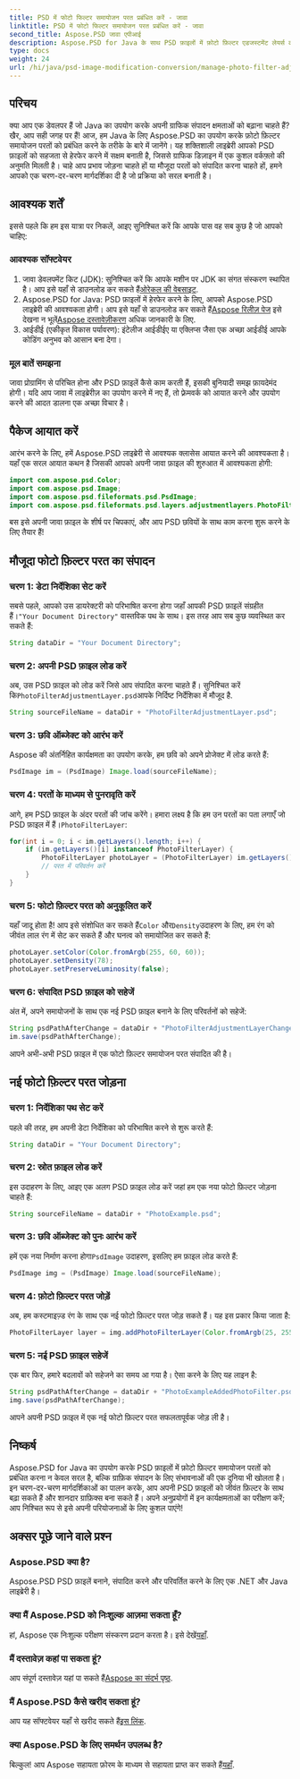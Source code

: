 ```yaml
---
title: PSD में फोटो फिल्टर समायोजन परत प्रबंधित करें - जावा
linktitle: PSD में फोटो फिल्टर समायोजन परत प्रबंधित करें - जावा
second_title: Aspose.PSD जावा एपीआई
description: Aspose.PSD for Java के साथ PSD फ़ाइलों में फ़ोटो फ़िल्टर एडजस्टमेंट लेयर्स को प्रबंधित करना सीखें। आसानी से संपादन और फ़िल्टर जोड़ने के लिए इस गाइड का पालन करें।
type: docs
weight: 24
url: /hi/java/psd-image-modification-conversion/manage-photo-filter-adjustment-layer-psd/
---
```

## परिचय
क्या आप एक डेवलपर हैं जो Java का उपयोग करके अपनी ग्राफिक संपादन क्षमताओं को बढ़ाना चाहते हैं? खैर, आप सही जगह पर हैं! आज, हम Java के लिए Aspose.PSD का उपयोग करके फ़ोटो फ़िल्टर समायोजन परतों को प्रबंधित करने के तरीके के बारे में जानेंगे। यह शक्तिशाली लाइब्रेरी आपको PSD फ़ाइलों को सहजता से हेरफेर करने में सक्षम बनाती है, जिससे ग्राफिक डिज़ाइन में एक कुशल वर्कफ़्लो की अनुमति मिलती है। चाहे आप प्रभाव जोड़ना चाहते हों या मौजूदा परतों को संपादित करना चाहते हों, हमने आपको एक चरण-दर-चरण मार्गदर्शिका दी है जो प्रक्रिया को सरल बनाती है।
## आवश्यक शर्तें
इससे पहले कि हम इस यात्रा पर निकलें, आइए सुनिश्चित करें कि आपके पास वह सब कुछ है जो आपको चाहिए:
### आवश्यक सॉफ्टवेयर
1.  जावा डेवलपमेंट किट (JDK): सुनिश्चित करें कि आपके मशीन पर JDK का संगत संस्करण स्थापित है। आप इसे यहाँ से डाउनलोड कर सकते हैं[ओरेकल की वेबसाइट](https://www.oracle.com/java/technologies/javase-jdk11-downloads.html).
2.  Aspose.PSD for Java: PSD फ़ाइलों में हेरफेर करने के लिए, आपको Aspose.PSD लाइब्रेरी की आवश्यकता होगी। आप इसे यहाँ से डाउनलोड कर सकते हैं[Aspose रिलीज़ पेज](https://releases.aspose.com/psd/java/) इसे देखना न भूलें[Aspose दस्तावेज़ीकरण](https://reference.aspose.com/psd/java/) अधिक जानकारी के लिए.
3. आईडीई (एकीकृत विकास पर्यावरण): इंटेलीज आईडीईए या एक्लिप्स जैसा एक अच्छा आईडीई आपके कोडिंग अनुभव को आसान बना देगा।
### मूल बातें समझना
जावा प्रोग्रामिंग से परिचित होना और PSD फ़ाइलें कैसे काम करती हैं, इसकी बुनियादी समझ फ़ायदेमंद होगी। यदि आप जावा में लाइब्रेरीज़ का उपयोग करने में नए हैं, तो फ़्रेमवर्क को आयात करने और उपयोग करने की आदत डालना एक अच्छा विचार है।
## पैकेज आयात करें
आरंभ करने के लिए, हमें Aspose.PSD लाइब्रेरी से आवश्यक क्लासेस आयात करने की आवश्यकता है। यहाँ एक सरल आयात कथन है जिसकी आपको अपनी जावा फ़ाइल की शुरुआत में आवश्यकता होगी:
```java
import com.aspose.psd.Color;
import com.aspose.psd.Image;
import com.aspose.psd.fileformats.psd.PsdImage;
import com.aspose.psd.fileformats.psd.layers.adjustmentlayers.PhotoFilterLayer;
```
बस इसे अपनी जावा फ़ाइल के शीर्ष पर चिपकाएं, और आप PSD छवियों के साथ काम करना शुरू करने के लिए तैयार हैं!
## मौजूदा फोटो फ़िल्टर परत का संपादन
### चरण 1: डेटा निर्देशिका सेट करें
 सबसे पहले, आपको उस डायरेक्टरी को परिभाषित करना होगा जहाँ आपकी PSD फ़ाइलें संग्रहीत हैं।`"Your Document Directory"` वास्तविक पथ के साथ। इस तरह आप सब कुछ व्यवस्थित कर सकते हैं:
```java
String dataDir = "Your Document Directory";
```
### चरण 2: अपनी PSD फ़ाइल लोड करें
 अब, उस PSD फ़ाइल को लोड करें जिसे आप संपादित करना चाहते हैं। सुनिश्चित करें कि`PhotoFilterAdjustmentLayer.psd`आपके निर्दिष्ट निर्देशिका में मौजूद है.
```java
String sourceFileName = dataDir + "PhotoFilterAdjustmentLayer.psd";
```
### चरण 3: छवि ऑब्जेक्ट को आरंभ करें
Aspose की अंतर्निहित कार्यक्षमता का उपयोग करके, हम छवि को अपने प्रोजेक्ट में लोड करते हैं:
```java
PsdImage im = (PsdImage) Image.load(sourceFileName);
```
### चरण 4: परतों के माध्यम से पुनरावृति करें
 आगे, हम PSD फ़ाइल के अंदर परतों की जांच करेंगे। हमारा लक्ष्य है कि हम उन परतों का पता लगाएँ जो PSD फ़ाइल में हैं।`PhotoFilterLayer`:
```java
for(int i = 0; i < im.getLayers().length; i++) {
    if (im.getLayers()[i] instanceof PhotoFilterLayer) {
        PhotoFilterLayer photoLayer = (PhotoFilterLayer) im.getLayers()[i];
        // परत में परिवर्तन करें
    }
}
```
### चरण 5: फोटो फ़िल्टर परत को अनुकूलित करें
 यहाँ जादू होता है! आप इसे संशोधित कर सकते हैं`Color` और`Density`उदाहरण के लिए, हम रंग को जीवंत लाल रंग में सेट कर सकते हैं और घनत्व को समायोजित कर सकते हैं:
```java
photoLayer.setColor(Color.fromArgb(255, 60, 60));
photoLayer.setDensity(78);
photoLayer.setPreserveLuminosity(false);
```
### चरण 6: संपादित PSD फ़ाइल को सहेजें
अंत में, अपने समायोजनों के साथ एक नई PSD फ़ाइल बनाने के लिए परिवर्तनों को सहेजें:
```java
String psdPathAfterChange = dataDir + "PhotoFilterAdjustmentLayerChanged.psd";
im.save(psdPathAfterChange);
```
आपने अभी-अभी PSD फ़ाइल में एक फोटो फ़िल्टर समायोजन परत संपादित की है।
## नई फोटो फ़िल्टर परत जोड़ना
### चरण 1: निर्देशिका पथ सेट करें
पहले की तरह, हम अपनी डेटा निर्देशिका को परिभाषित करने से शुरू करते हैं:
```java
String dataDir = "Your Document Directory";
```
### चरण 2: स्रोत फ़ाइल लोड करें
इस उदाहरण के लिए, आइए एक अलग PSD फ़ाइल लोड करें जहां हम एक नया फोटो फ़िल्टर जोड़ना चाहते हैं:
```java
String sourceFileName = dataDir + "PhotoExample.psd";
```
### चरण 3: छवि ऑब्जेक्ट को पुनः आरंभ करें
 हमें एक नया निर्माण करना होगा`PsdImage` उदाहरण, इसलिए हम फ़ाइल लोड करते हैं:
```java
PsdImage img = (PsdImage) Image.load(sourceFileName);
```
### चरण 4: फ़ोटो फ़िल्टर परत जोड़ें
अब, हम कस्टमाइज़्ड रंग के साथ एक नई फोटो फ़िल्टर परत जोड़ सकते हैं। यह इस प्रकार किया जाता है:
```java
PhotoFilterLayer layer = img.addPhotoFilterLayer(Color.fromArgb(25, 255, 35));
```
### चरण 5: नई PSD फ़ाइल सहेजें
एक बार फिर, हमारे बदलावों को सहेजने का समय आ गया है। ऐसा करने के लिए यह लाइन है:
```java
String psdPathAfterChange = dataDir + "PhotoExampleAddedPhotoFilter.psd";
img.save(psdPathAfterChange);
```
आपने अपनी PSD फ़ाइल में एक नई फोटो फ़िल्टर परत सफलतापूर्वक जोड़ ली है।
## निष्कर्ष
Aspose.PSD for Java का उपयोग करके PSD फ़ाइलों में फ़ोटो फ़िल्टर समायोजन परतों को प्रबंधित करना न केवल सरल है, बल्कि ग्राफ़िक संपादन के लिए संभावनाओं की एक दुनिया भी खोलता है। इन चरण-दर-चरण मार्गदर्शिकाओं का पालन करके, आप अपनी PSD फ़ाइलों को जीवंत फ़िल्टर के साथ बढ़ा सकते हैं और शानदार ग्राफ़िक्स बना सकते हैं। अपने अनुप्रयोगों में इन कार्यक्षमताओं का परीक्षण करें; आप निश्चित रूप से इसे अपनी परियोजनाओं के लिए कुशल पाएंगे!
## अक्सर पूछे जाने वाले प्रश्न
### Aspose.PSD क्या है?
Aspose.PSD PSD फ़ाइलें बनाने, संपादित करने और परिवर्तित करने के लिए एक .NET और Java लाइब्रेरी है।
### क्या मैं Aspose.PSD को निःशुल्क आज़मा सकता हूँ?
 हां, Aspose एक निःशुल्क परीक्षण संस्करण प्रदान करता है। इसे देखें[यहाँ](https://releases.aspose.com/).
### मैं दस्तावेज़ कहां पा सकता हूं?
 आप संपूर्ण दस्तावेज़ यहां पा सकते हैं[Aspose का संदर्भ पृष्ठ](https://reference.aspose.com/psd/java/).
### मैं Aspose.PSD कैसे खरीद सकता हूं?
 आप यह सॉफ्टवेयर यहाँ से खरीद सकते हैं[इस लिंक](https://purchase.aspose.com/buy).
### क्या Aspose.PSD के लिए समर्थन उपलब्ध है?
 बिल्कुल! आप Aspose सहायता फ़ोरम के माध्यम से सहायता प्राप्त कर सकते हैं[यहाँ](https://forum.aspose.com/c/psd/34).
